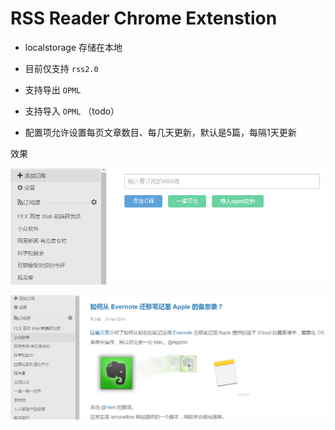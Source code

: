 RSS Reader Chrome Extenstion
=====

- localstorage 存储在本地

- 目前仅支持 `rss2.0`

- 支持导出 `OPML`

- 支持导入 `OPML` （todo）

- 配置项允许设置每页文章数目、每几天更新，默认是5篇，每隔1天更新

效果

![](./src/assets/images/screenshot.png)

![](./src/assets/images/screenshot-1.png)
